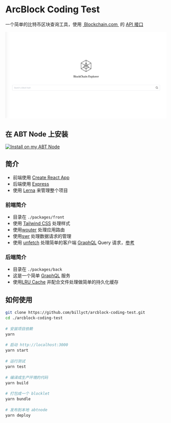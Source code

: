 # ArcBlock Coding Test

一个简单的比特币区块查询工具，使用  [ Blockchain.com ](blockchain.com) 的 [API 接口](https://www.blockchain.com/api/blockchain_api)

![Screenshot](./screenshots/index-page.png)

## 在 ABT Node 上安装

[![Install on my ABT Node](https://raw.githubusercontent.com/blocklet/development-guide/main/assets/install_on_abtnode.svg)](https://install.arcblock.io/?action=blocklet-install&meta_url=https%3A%2F%2Fgithub.com%2Fbillyct%2Farcblock-coding-test%2Freleases%2Fdownload%2F1.0.4%2Fblocklet.json)

## 简介

* 前端使用 [Create React App](https://create-react-app.dev/)
* 后端使用 [Express](https://expressjs.com/)
* 使用 [Lerna](https://lerna.js.org/ "Lerna") 来管理整个项目

### 前端简介

* 目录在 `./packages/front`
* 使用 [Tailwind CSS](https://tailwindcss.com) 处理样式
* 使用[wouter](https://github.com/molefrog/woute) 处理应用路由
* 使用[swr](https://swr.vercel.app/) 处理数据请求的管理
* 使用 [unfetch](https://github.com/developit/unfetch) 处理简单的客户端 [GraphQL](https://graphql.org/) Query 请求，[参考](./packages/front/src/fetcher.js)

### 后端简介

* 目录在 `./packages/back`
* 这是一个简单 [GraphQL](https://graphql.org/graphql-js/running-an-express-graphql-server/) 服务
* 使用[LRU Cache](https://github.com/isaacs/node-lru-cache) 并配合文件处理做简单的持久化缓存

## 如何使用

```bash
git clone https://github.com/billyct/arcblock-coding-test.git
cd ./arcblock-coding-test

# 安装项目依赖
yarn

# 启动 http://localhost:3000
yarn start

# 运行测试
yarn test

# 编译成生产环境的代码
yarn build

# 打包成一个 blocklet
yarn bundle

# 发布到本地 abtnode
yarn deploy
```


